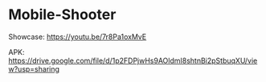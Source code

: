 # Mobile-Shooter
 Showcase: https://youtu.be/7r8Pa1oxMvE
 
 APK: https://drive.google.com/file/d/1p2FDPjwHs9AOldmI8shtnBi2pStbuqXU/view?usp=sharing
